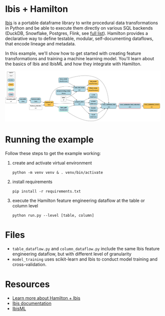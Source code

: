 # Ibis + Hamilton

[Ibis](https://ibis-project.org/) is a portable dataframe library to write procedural data transformations in Python and be able to execute them directly on various SQL backends (DuckDB, Snowflake, Postgres, Flink, see [full list](https://ibis-project.org/support_matrix)). Hamilton provides a declarative way to define testable, modular, self-documenting dataflows, that encode lineage and metadata.

In this example, we'll show how to get started with creating feature transformations and training a machine learning model. You'll learn about the basics of Ibis and IbisML and how they integrate with Hamilton.


![cross-validation](./cross_validation.png)


# Running the example
Follow these steps to get the example working:
1. create and activate virtual environment

    ```script
    python -m venv venv & . venv/bin/activate
    ```
2. install requirements

    ```script
    pip install -r requirements.txt
    ```

3. execute the Hamilton feature engineering dataflow at the table or column level

    ```script
    python run.py --level [table, column]
    ```

# Files
- `table_dataflow.py` and `column_dataflow.py` include the same Ibis feature engineering dataflow, but with different level of granularity
- `model_training` uses scikit-learn and Ibis to conduct model training and cross-validation.


# Resources
- [Learn more about Hamilton + Ibis](https://hamilton.dagworks.io/en/latest/integrations/ibis/)
- [Ibis documentation](https://ibis-project.org/)
- [IbisML](https://github.com/ibis-project/ibisml)
